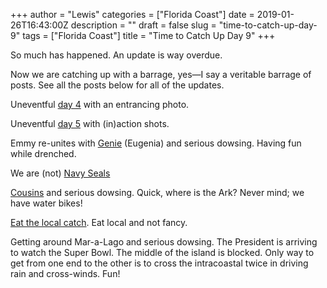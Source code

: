 +++
author = "Lewis"
categories = ["Florida Coast"]
date = 2019-01-26T16:43:00Z
description = ""
draft = false
slug = "time-to-catch-up-day-9"
tags = ["Florida Coast"]
title = "Time to Catch Up Day 9"
+++


So much has happened.  An update is way overdue.

Now we are catching up with a barrage, yes—I say a veritable barrage of posts.  See all the posts below for all of the updates.

Uneventful [day 4](/florida_coast/day-four) with an entrancing photo.

Uneventful [day 5](/florida_coast/day-five) with (in)action shots.

Emmy re-unites with [Genie](/florida_coast/re-union-with-genie) (Eugenia) and serious dowsing.  Having fun while drenched.

We are (not) [Navy Seals](/florida_coast/not-navy-seals)

[Cousins](/florida_coast/cousins) and serious dowsing. Quick, where is the Ark?  Never mind; we have water bikes!

[Eat the local catch](/florida_coast//eat-the-local-catch). Eat local and not fancy.

Getting around Mar-a-Lago and serious dowsing.  The President is arriving to watch the Super Bowl.  The middle of the island is blocked.  Only way to get from one end to the other is to cross the intracoastal twice in driving rain and cross-winds.  Fun!
